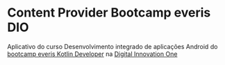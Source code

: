 # Content Provider Bootcamp everis DIO
Aplicativo do curso Desenvolvimento integrado de aplicações Android do [bootcamp everis Kotlin Developer](https://digitalinnovation.one/bootcamps/everis-kotlin-developer) na [Digital Innovation One](https://digitalinnovation.one/)
